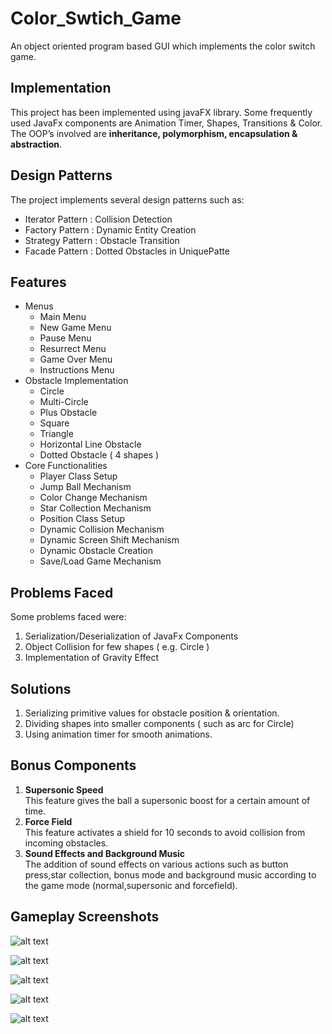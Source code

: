 # Color_Swtich_Game

An object oriented program based GUI which implements the color switch game.
<h2> Implementation </h2>

This project has been implemented using javaFX library. Some frequently used JavaFx components are Animation Timer, Shapes, Transitions & Color. The OOP’s involved are **inheritance, polymorphism, encapsulation & abstraction**. 

<h2> Design Patterns </h2>

The project implements several design patterns such as:
- Iterator Pattern : Collision Detection
- Factory Pattern : Dynamic Entity Creation
- Strategy Pattern : Obstacle Transition
- Facade Pattern : Dotted Obstacles in UniquePatte

<h2> Features </h2>

- Menus
  - Main Menu
  - New Game Menu
  - Pause Menu
  - Resurrect Menu
  - Game Over Menu
  - Instructions Menu
- Obstacle Implementation
  - Circle
  - Multi-Circle
  - Plus Obstacle
  - Square
  - Triangle
  - Horizontal Line Obstacle
  - Dotted Obstacle ( 4 shapes )
- Core Functionalities
  - Player Class Setup
  - Jump Ball Mechanism
  - Color Change Mechanism
  - Star Collection Mechanism
  - Position Class Setup
  - Dynamic Collision Mechanism
  - Dynamic Screen Shift Mechanism
  - Dynamic Obstacle Creation
  - Save/Load Game Mechanism

<h2> Problems Faced </h2>

Some problems faced were:
1. Serialization/Deserialization of JavaFx 
Components
2. Object Collision for few shapes ( e.g. Circle )
3. Implementation of Gravity Effect

<h2> Solutions </h2>

1. Serializing primitive values for obstacle position & orientation.
2. Dividing shapes into smaller components 
( such as arc for Circle)
3. Using animation timer for smooth 
animations.

<h2> Bonus Components </h2>

1. **Supersonic Speed** <br>
This feature gives the ball a supersonic boost for a certain amount of time.
2. **Force Field** <br>
This feature activates a shield for 10 seconds to avoid collision from incoming obstacles.
3. **Sound Effects and Background Music** <br>
The addition of sound effects on various actions such as button press,star collection, bonus mode and background music according to the game mode (normal,supersonic and forcefield).

<h2> Gameplay Screenshots </h2>

![alt text](https://github.com/Ayush-0801/Color_Swtich_Game/blob/main/Screenshots/Image1.png)

![alt text](https://github.com/Ayush-0801/Color_Swtich_Game/blob/main/Screenshots/Image2.png)

![alt text](https://github.com/Ayush-0801/Color_Swtich_Game/blob/main/Screenshots/Image6.png)

![alt text](https://github.com/Ayush-0801/Color_Swtich_Game/blob/main/Screenshots/Image3.png)

![alt text](https://github.com/Ayush-0801/Color_Swtich_Game/blob/main/Screenshots/Image4.png)


